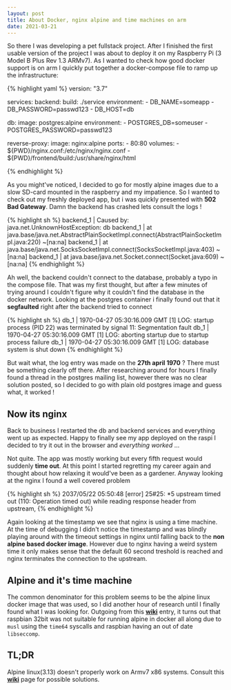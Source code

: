 ```yaml
---
layout: post
title: About Docker, nginx alpine and time machines on arm
date: 2021-03-21
---
```


So there I was developing a pet fullstack project. After I finished
the first usable version of the project I was about to deploy it on my
Raspberry Pi (3 Model B Plus Rev 1.3 ARMv7). As I wanted to check how good docker
support is on arm I quickly put together a docker-compose file to ramp
up the infrastructure:

{% highlight yaml %}
version: "3.7"

services:
  backend:
    build: ./service
    environment:
      - DB_NAME=someapp
      - DB_PASSWORD=passwd123
      - DB_HOST=db

  db:
    image: postgres:alpine
    environment:
      - POSTGRES_DB=someuser
      - POSTGRES_PASSWORD=passwd123

  reverse-proxy:
    image: nginx:alpine
    ports:
      - 80:80
    volumes:
      - ${PWD}/nginx.conf:/etc/nginx/nginx.conf
      - ${PWD}/frontend/build:/usr/share/nginx/html

{% endhighlight %}

As you might've noticed, I decided to go for mostly alpine images due
to a slow SD-card mounted in the raspberry and my impatience. So I
wanted to check out my freshly deployed app, but i was quickly
presented with **502 Bad Gateway**. Damn the backend has crashed lets
consult the logs !

{% highlight sh %}
backend_1        | Caused by: java.net.UnknownHostException: db
backend_1        | 	at java.base/java.net.AbstractPlainSocketImpl.connect(AbstractPlainSocketImpl.java:220) ~[na:na]
backend_1        | 	at java.base/java.net.SocksSocketImpl.connect(SocksSocketImpl.java:403) ~[na:na]
backend_1        | 	at java.base/java.net.Socket.connect(Socket.java:609) ~[na:na]
{% endhighlight %}

Ah well, the backend couldn't connect to the database, probably a typo
in the compose file. That was my first thought, but after a few
minutes of trying around I couldn't figure why it couldn't find the
database in the docker network. Looking at the postgres container i
finally found out that it **segfaulted** right after the backend tried to connect 

{% highlight sh %}
db_1             | 1970-04-27 05:30:16.009 GMT [1] LOG:  startup process (PID 22) was terminated by signal 11: Segmentation fault
db_1             | 1970-04-27 05:30:16.009 GMT [1] LOG:  aborting startup due to startup process failure
db_1             | 1970-04-27 05:30:16.009 GMT [1] LOG:  database system is shut down
{% endhighlight %}

But wait what, the log entry was made on the **27th april 1970** ?
There must be something clearly off there. After researching around
for hours I finally found a thread in the postgres mailing list,
however there was no clear solution posted, so I decided to go with
plain old postgres image and guess what, it worked !

## Now its nginx

Back to business I restarted the db and backend services and
everything went up as expected. Happy to finally see my app deployed
on the raspi I decided to try it out in the browser and *everything worked* ...

Not quite. The app was mostly working but every fifth request would
suddenly **time out**. At this point I started regretting my career
again and thought about how relaxing it would've been as a
gardener. Anyway looking at the nginx I found a well covered problem

{% highlight sh %}
2037/05/22 05:50:48 [error] 25#25: *5 upstream timed out (110: Operation timed out) while reading response header from upstream,
{% endhighlight %}

Again looking at the timestamp we see that nginx is using a time machine. At the
time of debugging I didn't notice the timestamp and was blindly playing around
with the timeout settings in nginx until falling back to the **non alpine based
docker image**. However due to nginx having a weird system time it only makes
sense that the default 60 second treshold is reached and nginx terminates the
connection to the upstream.

## Alpine and it's time machine

The common denominator for this problem seems to be the alpine linux docker
image that was used, so I did another hour of research until I finally found
what I was looking for. Outgoing from this
**[wiki](https://wiki.alpinelinux.org/wiki/Release_Notes_for_Alpine_3.13.0#time64_requirements)**
entry, it turns out that raspbian 32bit was not suitable for running alpine in
docker all along due to `musl` using the `time64` syscalls and raspbian having
an out of date `libseccomp`.


## TL;DR

Alpine linux(3.13) doesn't properly work on Armv7 x86 systems. Consult this
**[wiki](https://wiki.alpinelinux.org/wiki/Release_Notes_for_Alpine_3.13.0#time64_requirements)**
page for possible solutions.

